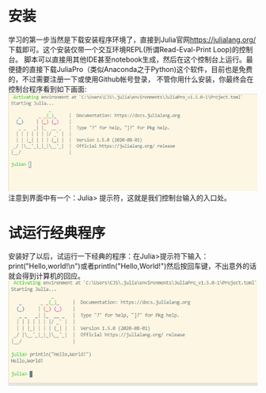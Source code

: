 # 安装
 学习的第一步当然是下载安装程序环境了，直接到Julia官网<https://julialang.org/>下载即可。这个安装仅带一个交互环境REPL(所谓Read-Eval-Print Loop)的控制台。
脚本可以直接用其他IDE甚至notebook生成，然后在这个控制台上运行。最便捷的直接下载JuliaPro（类似Anaconda之于Python)这个软件，目前也是免费的，不过需要注册一下或使用Github帐号登录，
不管你用什么安装，你最终会在控制台程序看到如下画面:
![JuliaStart](https://github.com/jasonjancao/JuliaLearningNotes/blob/master/NotesBook/fig/JuliaStart.png)
注意到界面中有一个：Julia> 提示符，这就是我们控制台输入的入口处。
# 试运行经典程序
 安装好了以后，试运行一下经典的程序：在Julia>提示符下输入：print("Hello,world!\n")或者println("Hello,World!")然后按回车键，不出意外的话就会得到计算机的回应。
 ![](https://github.com/jasonjancao/JuliaLearningNotes/blob/master/NotesBook/fig/HelloWorld.png)
